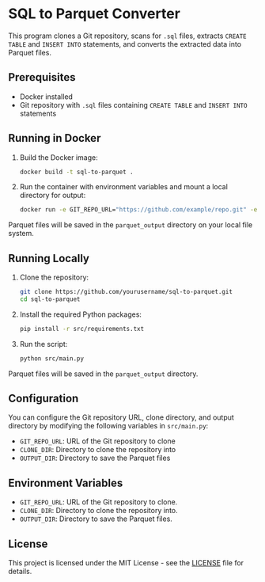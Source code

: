 # SQL to Parquet Converter

This program clones a Git repository, scans for `.sql` files, extracts `CREATE TABLE` and `INSERT INTO` statements, and converts the extracted data into Parquet files.

## Prerequisites

- Docker installed
- Git repository with `.sql` files containing `CREATE TABLE` and `INSERT INTO` statements

## Running in Docker

1. Build the Docker image:
   ```sh
   docker build -t sql-to-parquet .
   ```

2. Run the container with environment variables and mount a local directory for output:
   ```sh
   docker run -e GIT_REPO_URL="https://github.com/example/repo.git" -e CLONE_DIR="/app/repo_clone" -e OUTPUT_DIR="/app/parquet_output" -v $(pwd)/parquet_output:/app/parquet_output sql-to-parquet
   ```

Parquet files will be saved in the `parquet_output` directory on your local file system.

## Running Locally

1. Clone the repository:
   ```sh
   git clone https://github.com/yourusername/sql-to-parquet.git
   cd sql-to-parquet
   ```

2. Install the required Python packages:
   ```sh
   pip install -r src/requirements.txt
   ```

3. Run the script:
   ```sh
   python src/main.py
   ```

Parquet files will be saved in the `parquet_output` directory.

## Configuration

You can configure the Git repository URL, clone directory, and output directory by modifying the following variables in `src/main.py`:

- `GIT_REPO_URL`: URL of the Git repository to clone
- `CLONE_DIR`: Directory to clone the repository into
- `OUTPUT_DIR`: Directory to save the Parquet files

## Environment Variables

- `GIT_REPO_URL`: URL of the Git repository to clone.
- `CLONE_DIR`: Directory to clone the repository into.
- `OUTPUT_DIR`: Directory to save the Parquet files.

## License

This project is licensed under the MIT License - see the [LICENSE](LICENSE) file for details.